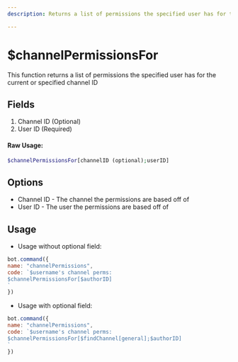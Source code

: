 ```yaml
---
description: Returns a list of permissions the specified user has for the current or specified channel ID.

---
```


# $channelPermissionsFor

This function returns a list of permissions the specified user has for the current or specified channel ID

## Fields

1. Channel ID \(Optional\)
2. User ID \(Required\)

#### Raw Usage: 
```php
$channelPermissionsFor[channelID (optional);userID]
```

## Options

* Channel ID - The channel the permissions are based off of
* User ID - The user the permissions are based off of

## Usage

- Usage without optional field:

```javascript
bot.command({
name: "channelPermissions",
code: `$username's channel perms:
$channelPermissionsFor[$authorID]
`
})
```

- Usage with optional field:

```javascript
bot.command({
name: "channelPermissions",
code: `$username's channel perms:
$channelPermissionsFor[$findChannel[general];$authorID]
`
})
```

